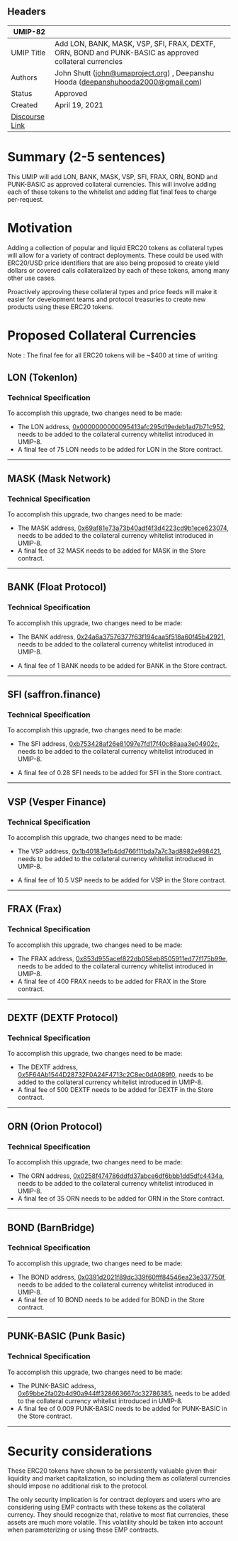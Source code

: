 ## Headers
| UMIP-82   |                                                                                                                                          |
|------------|------------------------------------------------------------------------------------------------------------------------------------------|
| UMIP Title | Add LON, BANK, MASK, VSP, SFI, FRAX, DEXTF, ORN, BOND and PUNK-BASIC as approved collateral currencies           |
| Authors    | John Shutt (john@umaproject.org) , Deepanshu Hooda (deepanshuhooda2000@gmail.com) |
| Status     | Approved                                                                                                                                    |
| Created    | April 19, 2021                                                                                                                           |
| [Discourse Link](https://discourse.umaproject.org/t/add-ohm-lon-bank-mask-vsp-sfi-frax-mir-orn-and-bond-as-approved-collateral-currencies/919)    |                                                                                                                     |

# Summary (2-5 sentences)
This UMIP will add  LON, BANK, MASK, VSP, SFI, FRAX, ORN, BOND and PUNK-BASIC as approved collateral currencies.
This will involve adding each of these tokens to the whitelist and adding flat final fees to charge per-request.

# Motivation

Adding a collection of popular and liquid ERC20 tokens as collateral types will allow for a variety of contract deployments. These could be used with ERC20/USD price identifiers that are also being proposed to create yield dollars or covered calls collateralized by each of these tokens, among many other use cases.

Proactively approving these collateral types and price feeds will make it easier for development teams and protocol treasuries to create new products using these ERC20 tokens.

# Proposed Collateral Currencies
Note : The final fee for all ERC20 tokens will be ~$400 at time of writing


## LON (Tokenlon)

### Technical Specification
To accomplish this upgrade, two changes need to be made:

 * The LON address, [0x0000000000095413afc295d19edeb1ad7b71c952][LON], needs to be added to the collateral currency whitelist introduced in UMIP-8.
 * A final fee of 75 LON needs to be added for LON in the Store contract. 

 [LON]: https://etherscan.io/token/0x0000000000095413afc295d19edeb1ad7b71c952



---

## MASK (Mask Network)

### Technical Specification
To accomplish this upgrade, two changes need to be made:

 * The MASK address, [0x69af81e73a73b40adf4f3d4223cd9b1ece623074][MASK], needs to be added to the collateral currency whitelist introduced in UMIP-8.
 * A final fee of 32 MASK needs to be added for MASK in the Store contract. 

 [MASK]: https://etherscan.io/token/0x69af81e73a73b40adf4f3d4223cd9b1ece623074

---



## BANK (Float Protocol)

### Technical Specification
  To accomplish this upgrade, two changes need to be made:

  * The BANK address, [0x24a6a37576377f63f194caa5f518a60f45b42921][BANK], needs to be added to the collateral currency whitelist introduced in UMIP-8.
  * A final fee of 1 BANK needs to be added for BANK in the Store contract.

     [BANK]: https://etherscan.io/token/0x24a6a37576377f63f194caa5f518a60f45b42921 
---

## SFI (saffron.finance)

### Technical Specification
 To accomplish this upgrade, two changes need to be made:
  * The SFI address, [0xb753428af26e81097e7fd17f40c88aaa3e04902c][SFI], needs to be added to the collateral currency whitelist introduced in UMIP-8.
  * A final fee of 0.28 SFI needs to be added for SFI in the Store contract.

     [SFI]: https://etherscan.io/token/0xb753428af26e81097e7fd17f40c88aaa3e04902c 
     
  ---
## VSP (Vesper Finance)

   ### Technical Specification
   To accomplish this upgrade, two changes need to be made:

   * The VSP address, [0x1b40183efb4dd766f11bda7a7c3ad8982e998421][VSP], needs to be added to the collateral currency whitelist introduced in UMIP-8.
   * A final fee of 10.5 VSP needs to be added for VSP in the Store contract.

     [VSP]: https://etherscan.io/token/0x1b40183efb4dd766f11bda7a7c3ad8982e998421 
     
 ---

## FRAX (Frax)

   ### Technical Specification
   To accomplish this upgrade, two changes need to be made:

   * The FRAX address, [0x853d955acef822db058eb8505911ed77f175b99e][FRAX], needs to be added to the collateral currency whitelist introduced in UMIP-8.
   * A final fee of 400 FRAX needs to be added for FRAX in the Store contract.

   [FRAX]: https://etherscan.io/token/0x853d955acef822db058eb8505911ed77f175b99e 
     
  ---

## DEXTF (DEXTF Protocol)

### Technical Specification
To accomplish this upgrade, two changes need to be made:

 * The DEXTF address, [0x5F64Ab1544D28732F0A24F4713c2C8ec0dA089f0][DEXTF], needs to be added to the collateral currency whitelist introduced in UMIP-8.
 * A final fee of 500 DEXTF needs to be added for DEXTF in the Store contract. 

 [DEXTF]: https://etherscan.io/token/0x5F64Ab1544D28732F0A24F4713c2C8ec0dA089f0


---	

## ORN (Orion Protocol)

  ### Technical Specification
   To accomplish this upgrade, two changes need to be made:

   * The ORN address, [0x0258f474786ddfd37abce6df6bbb1dd5dfc4434a][ORN], needs to be added to the collateral currency whitelist introduced in UMIP-8.
   * A final fee of 35 ORN needs to be added for ORN in the Store contract.

   [ORN]: https://etherscan.io/token/0x0258f474786ddfd37abce6df6bbb1dd5dfc4434a 
   

 ---
    
## BOND (BarnBridge)

   ### Technical Specification
   To accomplish this upgrade, two changes need to be made:

   * The BOND address, [0x0391d2021f89dc339f60fff84546ea23e337750f][BOND], needs to be added to the collateral currency whitelist introduced in UMIP-8.
   * A final fee of 10 BOND needs to be added for BOND in the Store contract.

   [BOND]: https://etherscan.io/token/0x0391d2021f89dc339f60fff84546ea23e337750f 
     
  ---

## PUNK-BASIC (Punk Basic)

   ### Technical Specification
   To accomplish this upgrade, two changes need to be made:

   * The PUNK-BASIC address, [0x69bbe2fa02b4d90a944ff328663667dc32786385][PUNK-BASIC], needs to be added to the collateral currency whitelist introduced in UMIP-8.
   * A final fee of 0.009 PUNK-BASIC needs to be added for PUNK-BASIC in the Store contract. 

  [PUNK-BASIC]: https://etherscan.io/token/0x69bbe2fa02b4d90a944ff328663667dc32786385
     
  ---

# Security considerations

These ERC20 tokens have shown to be persistently valuable given their liquidity and market capitalization, so including them as collateral currencies should impose no additional risk to the protocol.

The only security implication is for contract deployers and users who are considering using EMP contracts with these tokens as the collateral currency. They should recognize that, relative to most fiat currencies, these assets are much more volatile. This volatility should be taken into account when parameterizing or using these EMP contracts.
